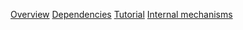 [Overview](docs/Overview.md)
[Dependencies](docs/Dependencies.md)
[Tutorial](docs/Tutorial.md)
[Internal mechanisms](docs/Mechanisms.md)

